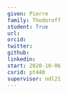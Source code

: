 ```yaml
---
given: Pierre
family: Thodoroff
student: True
url: 
orcid:
twitter: 
github: 
linkedin: 
start: 2020-10-06
csrid: pt440
supervisor: ndl21
---
```


